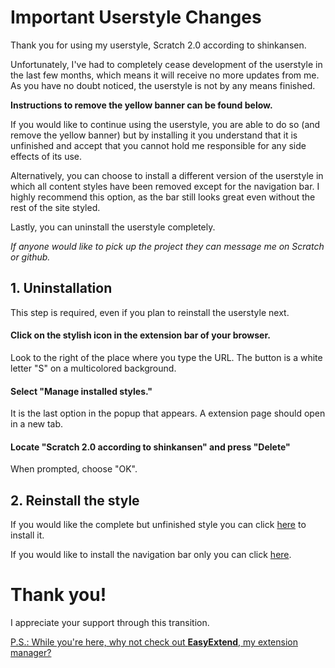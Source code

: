 Important Userstyle Changes
===========================
Thank you for using my userstyle, Scratch 2.0 according to shinkansen.

Unfortunately, I've had to completely cease development of the userstyle in the last few months, which means it will receive no more updates from me. As you have no doubt noticed, the userstyle is not by any means finished.

**Instructions to remove the yellow banner can be found below.**

If you would like to continue using the userstyle, you are able to do so (and remove the yellow banner) but by installing it you understand that it is unfinished and accept that you cannot hold me responsible for any side effects of its use.

Alternatively, you can choose to install a different version of the userstyle in which all content styles have been removed except for the navigation bar. I highly recommend this option, as the bar still looks great even without the rest of the site styled.

Lastly, you can uninstall the userstyle completely.

*If anyone would like to pick up the project they can message me on Scratch or github.*

## 1. Uninstallation
This step is required, even if you plan to reinstall the userstyle next.

#### Click on the stylish icon in the extension bar of your browser.
Look to the right of the place where you type the URL. The button is a white letter "S" on a multicolored background.

#### Select "Manage installed styles."
It is the last option in the popup that appears. A extension page should open in a new tab.

#### Locate "Scratch 2.0 according to shinkansen" and press "Delete"
When prompted, choose "OK".

## 2. Reinstall the style
If you would like the complete but unfinished style you can click <a href="https://userstyles.org/styles/109083/scratch-2-0-according-to-shinkansen-dnu" target="_blank">here</a> to install it.

If you would like to install the navigation bar only you can click <a href="https://userstyles.org/styles/109081/shinkansen-scratch-bar-only" target="_blank">here</a>.

# Thank you!

I appreciate your support through this transition.

[P.S.: While you're here, why not check out **EasyExtend**, my extension manager?](#)